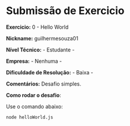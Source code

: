 # Submissão de Exercicio

**Exercicio:** 0 - Hello World

**Nickname:** guilhermesouza01

**Nível Técnico:** - Estudante -

**Empresa:** - Nenhuma -


**Dificuldade de Resolução:** - Baixa -

**Comentários:** Desafio simples.

**Como rodar o desafio**: 

Use o comando abaixo: 
```
node helloWorld.js
```